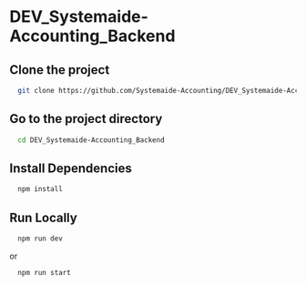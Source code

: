 
# DEV_Systemaide-Accounting_Backend

## Clone the project

```bash
  git clone https://github.com/Systemaide-Accounting/DEV_Systemaide-Accounting_Backend.git
```

## Go to the project directory

```bash
  cd DEV_Systemaide-Accounting_Backend
```

## Install Dependencies

```bash
  npm install
```

## Run Locally

```bash
  npm run dev
```

or

```bash
  npm run start
```